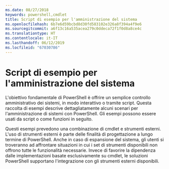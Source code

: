 ```yaml
---
ms.date: 08/27/2018
keywords: powershell,cmdlet
title: Script di esempio per l'amministrazione del sistema
ms.openlocfilehash: 6b7e6d59bcbd8d30fd583102e326a8f394a4f9e6
ms.sourcegitcommit: a6f13c16a535acea279c0ddeca72f1f0d8a8ce4c
ms.translationtype: HT
ms.contentlocale: it-IT
ms.lasthandoff: 06/12/2019
ms.locfileid: "67030786"
---
```

# <a name="sample-scripts-for-system-administration"></a>Script di esempio per l'amministrazione del sistema

L'obiettivo fondamentale di PowerShell è offrire un semplice controllo amministrativo dei sistemi, in modo interattivo o tramite script. Questa raccolta di esempi descrive dettagliatamente alcuni scenari per l'amministrazione di sistemi con PowerShell. Gli esempi possono essere usati da script o come funzioni in seguito.

Questi esempi prevedono una combinazione di cmdlet e strumenti esterni. L'uso di strumenti esterni è parte delle finalità di progettazione a lungo termine di PowerShell. Anche in caso di espansione del sistema, gli utenti si troveranno ad affrontare situazioni in cui i set di strumenti disponibili non offrono tutte le funzionalità necessarie. Invece di favorire la dipendenza dalle implementazioni basate esclusivamente su cmdlet, le soluzioni PowerShell supportano l'integrazione con gli strumenti esterni disponibili.
